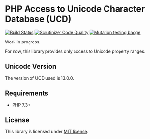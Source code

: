 # PHP Access to Unicode Character Database (UCD)
[![Build Status](https://travis-ci.com/remorhaz/php-ucd.svg?branch=master)](https://travis-ci.com/remorhaz/php-ucd)
[![Scrutinizer Code Quality](https://scrutinizer-ci.com/g/remorhaz/php-ucd/badges/quality-score.png?b=master)](https://scrutinizer-ci.com/g/remorhaz/php-ucd/?branch=master)
[![Mutation testing badge](https://img.shields.io/endpoint?style=flat&url=https%3A%2F%2Fbadge-api.stryker-mutator.io%2Fgithub.com%2Fremorhaz%2Fphp-ucd%2Fmaster)](https://dashboard.stryker-mutator.io/reports/github.com/remorhaz/php-ucd/master)


Work in progress.

For now, this library provides only access to Unicode property ranges.

## Unicode Version
The version of UCD used is 13.0.0.

## Requirements
- PHP 7.3+

## License
This library is licensed under [MIT license](./LICENSE).
